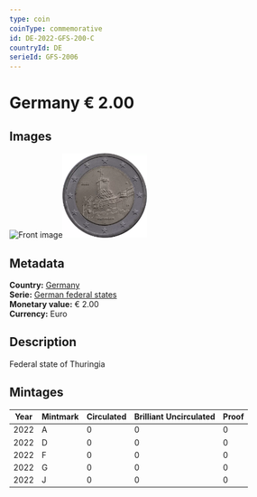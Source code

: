 ```yaml
---
type: coin
coinType: commemorative
id: DE-2022-GFS-200-C
countryId: DE
serieId: GFS-2006
---
```


# Germany € 2.00

## Images

<img src="../../Images/common-2007-200.png" height="150" alt="Front image"><img src="Images/DE-2022-200.webp" height="150" alt="Back image">

## Metadata

**Country:** [Germany](../../Countries/Germany/index.md)\
**Serie:** [German federal states](index.md)\
**Monetary value:** € 2.00\
**Currency:** Euro

## Description

Federal state of Thuringia

## Mintages

| Year | Mintmark | Circulated | Brilliant Uncirculated | Proof |
| ---- | -------- | ---------- | ---------------------- | ----- |
| 2022 | A | 0| 0 | 0 |
| 2022 | D | 0| 0 | 0 |
| 2022 | F | 0| 0 | 0 |
| 2022 | G | 0| 0 | 0 |
| 2022 | J | 0| 0 | 0 |
